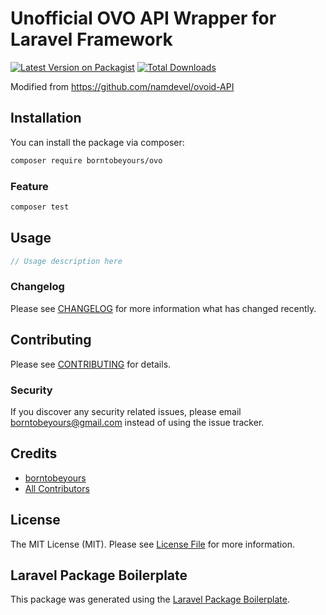 # Unofficial OVO API Wrapper for Laravel Framework

[![Latest Version on Packagist](https://img.shields.io/packagist/v/borntobeyours/ovo.svg?style=flat-square)](https://packagist.org/packages/borntobeyours/ovo)
[![Total Downloads](https://img.shields.io/packagist/dt/borntobeyours/ovo.svg?style=flat-square)](https://packagist.org/packages/borntobeyours/ovo)

Modified from https://github.com/namdevel/ovoid-API

## Installation

You can install the package via composer:

```bash
composer require borntobeyours/ovo
```

### Feature

```bash
composer test
```

## Usage

```php
// Usage description here
```

### Changelog

Please see [CHANGELOG](CHANGELOG.md) for more information what has changed recently.

## Contributing

Please see [CONTRIBUTING](CONTRIBUTING.md) for details.

### Security

If you discover any security related issues, please email borntobeyours@gmail.com instead of using the issue tracker.

## Credits

-   [borntobeyours](https://github.com/borntobeyours)
-   [All Contributors](../../contributors)

## License

The MIT License (MIT). Please see [License File](LICENSE.md) for more information.

## Laravel Package Boilerplate

This package was generated using the [Laravel Package Boilerplate](https://laravelpackageboilerplate.com).
